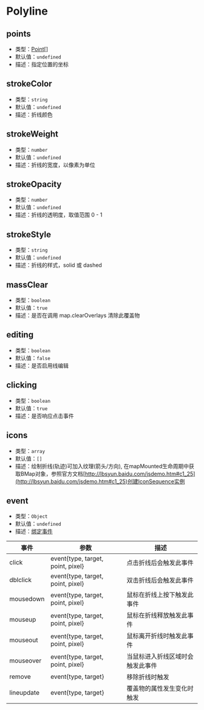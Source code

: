 # Polyline

## points

- 类型：[Point](/api/#point)[]
- 默认值：`undefined`
- 描述：指定位置的坐标

## strokeColor

- 类型：`string`
- 默认值：`undefined`
- 描述：折线颜色

## strokeWeight

- 类型：`number`
- 默认值：`undefined`
- 描述：折线的宽度，以像素为单位

## strokeOpacity

- 类型：`number`
- 默认值：`undefined`
- 描述：折线的透明度，取值范围 0 - 1

## strokeStyle

- 类型：`string`
- 默认值：`undefined`
- 描述：折线的样式，solid 或 dashed

## massClear

- 类型：`boolean`
- 默认值：`true`
- 描述：是否在调用 map.clearOverlays 清除此覆盖物

## editing

- 类型：`boolean`
- 默认值：`false`
- 描述：是否启用线编辑

## clicking

- 类型：`boolean`
- 默认值：`true`
- 描述：是否响应点击事件

## icons

- 类型：`array`
- 默认值：`[]`
- 描述：绘制折线(轨迹)可加入纹理(箭头/方向), 在mapMounted生命周期中获取BMap对象，参照官方文档[http://lbsyun.baidu.com/jsdemo.htm#c1_25](http://lbsyun.baidu.com/jsdemo.htm#c1_25)创建IconSequence实例

## event

- 类型：`Object`
- 默认值：`undefined`
- 描述：[绑定事件](http://lbsyun.baidu.com/cms/jsapi/reference/jsapi_reference_3_0.html#a3b11)

| 事件       | 参数                              | 描述                             |
| ---------- | --------------------------------- | -------------------------------- |
| click      | event{type, target, point, pixel} | 点击折线后会触发此事件           |
| dblclick   | event{type, target, point, pixel} | 双击折线后会触发此事件           |
| mousedown  | event{type, target, point, pixel} | 鼠标在折线上按下触发此事件       |
| mouseup    | event{type, target, point, pixel} | 鼠标在折线释放触发此事件         |
| mouseout   | event{type, target, point, pixel} | 鼠标离开折线时触发此事件         |
| mouseover  | event{type, target, point, pixel} | 当鼠标进入折线区域时会触发此事件 |
| remove     | event{type, target}               | 移除折线时触发                   |
| lineupdate | event{type, target}               | 覆盖物的属性发生变化时触发       |
